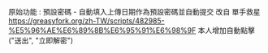 原始功能 : 預設密碼 - 自動填入上傳日期作為預設密碼並自動提交
改自 	 單手救星 https://greasyfork.org/zh-TW/scripts/482985-%E5%96%AE%E6%89%8B%E6%95%91%E6%98%9F
本人增加自動點擊 ("送出", "立即解密")
